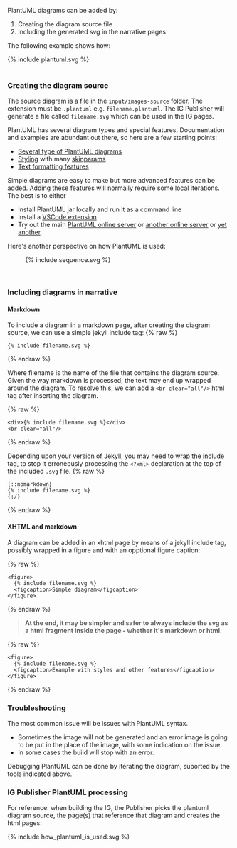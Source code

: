 
PlantUML diagrams can be added by:

1. Creating the diagram source file 
2. Including the generated svg in the narrative pages

The following example shows how:
<div>{% include plantuml.svg %}</div>
<br clear="all"/>

### Creating the diagram source
The source diagram is a file in the `input/images-source` folder. The extension must be `.plantuml` e.g. `filename.plantuml`. The IG Publisher will generate a file called `filename.svg` which can be used in the IG pages.


PlantUML has several diagram types and special features. Documentation and examples are abundant out there, so here are a few starting points: 

*  [Several type of PlantUML diagrams](https://plantuml.com/)
*  [Styling](https://plantuml.com/style-evolution) with many [skinparams](https://plantuml.com/skinparam)
*  [Text formatting features](https://plantuml.com/creole)


Simple diagrams are easy to make but more advanced features can be added. Adding these features will normally require some local iterations. The best is to either 
* Install PlantUML jar locally and run it as a command line
* Install a [VSCode extension](https://open-vsx.org/extension/jebbs/plantuml) 
* Try out the main [PlantUML online server](http://www.plantuml.com/plantuml/) or [another online server](https://www.planttext.com/) or [yet another](https://plantuml-editor.kkeisuke.com/).

Here's another perspective on how PlantUML is used:
<figure>
{% include sequence.svg %}
</figure>


<br/>


### Including diagrams in narrative

#### Markdown
To include a diagram in a markdown page, after creating the diagram source, we can use a simple jekyll include tag:
{% raw %}
```
{% include filename.svg %}
```
{% endraw %}

Where filename is the name of the file that contains the diagram source. Given the way markdown is processed, the text may end up wrapped around the diagram. To resolve this, we can add a `<br clear="all"/>` html tag after inserting the diagram.

{% raw %}
```
<div>{% include filename.svg %}</div>
<br clear="all"/>
```
{% endraw %}



Depending upon your version of Jekyll, you may need to wrap the include tag, to stop it erroneously processing the `<?xml>` declaration at the top of the included `.svg` file.
{% raw %}
```
{::nomarkdown}
{% include filename.svg %}
{:/}
```
{% endraw %}

#### **XHTML and markdown**
A diagram can be added in an xhtml page by means of a  jekyll include tag, possibly wrapped in a figure and with an opptional figure caption:

{% raw %}
```
<figure>
  {% include filename.svg %}
  <figcaption>Simple diagram</figcaption>
</figure>
```
{% endraw %}

> **At the end, it may be simpler and safer to always include the svg as a html fragment inside the page - whether it's markdown or html.**

{% raw %}
```
<figure>
  {% include filename.svg %}
  <figcaption>Example with styles and other features</figcaption>
</figure>
```
{% endraw %}



### Troubleshooting
The most common issue will be issues with PlantUML syntax. 
* Sometimes the image will not be generated and an error image is going to be put in the place of the image, with some indication on the issue. 
* In some cases the build will stop with an error.

Debugging PlantUML can be done by iterating the diagram, suported by the tools indicated above.


### IG Publisher PlantUML processing
For reference: when building the IG, the Publisher picks the plantuml diagram source, the page(s) that reference that diagram and creates the html pages:
<div>{% include how_plantuml_is_used.svg %}</div>
<br clear="all"/>

